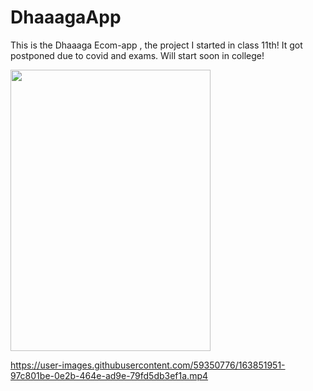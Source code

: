 # DhaaagaApp

This is the Dhaaaga Ecom-app , the project I started in class 11th!
It got postponed due to covid and exams. Will start soon in college!

<img src="https://user-images.githubusercontent.com/59350776/163851914-a7833068-13c1-4a12-a882-9b5908067537.jpg" width="320" height = "450">

https://user-images.githubusercontent.com/59350776/163851951-97c801be-0e2b-464e-ad9e-79fd5db3ef1a.mp4

